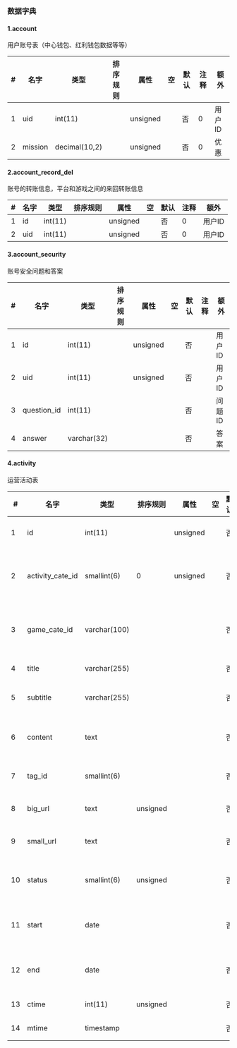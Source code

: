 ### 数据字典

#### 1.account

用户账号表（中心钱包、红利钱包数据等等）

|#|名字|类型|排序规则|属性|空|默认|注释|额外|
|--|--|--|--|--|--|--|--|--|
|1|uid|int(11)||unsigned||否|0|用户ID||
|2|mission|decimal(10,2)||unsigned||否|0|优惠||


#### 2.account_record_del

账号的转账信息，平台和游戏之间的来回转账信息

|#|名字|类型|排序规则|属性|空|默认|注释|额外|
|--|--|--|--|--|--|--|--|--|
|1|id|int(11)||unsigned||否|0|用户ID|AUTO_INCREMENT|
|2|uid|int(11)||unsigned||否|0|用户ID||


#### 3.account_security

账号安全问题和答案

|#|名字|类型|排序规则|属性|空|默认|注释|额外|
|--|--|--|--|--|--|--|--|--|
|1|id|int(11)||unsigned||否||用户ID|AUTO_INCREMENT|
|2|uid|int(11)||unsigned||否||用户ID||
|3|question_id|int(11)||||否||问题ID||
|4|answer|varchar(32)||||否||答案||


#### 4.activity

运营活动表

|#|名字|类型|排序规则|属性|空|默认|注释|额外|
|--|--|--|--|--|--|--|--|--|
|1|id|int(11)||unsigned||否||用户ID|AUTO_INCREMENT|
|2|activity_cate_id|smallint(6)|0|unsigned||否|0|活动类型ID||
|3|game_cate_id|varchar(100)||||否|0|游戏类型ID||
|4|title|varchar(255)||||否||标题||
|5|subtitle|varchar(255)||||否||副标题||
|6|content|text||||否||活动文案||
|7|tag_id|smallint(6)||||否|0|标签ID||
|8|big_url|text|unsigned|||否||大图url||
|9|small_url|text||||否||小图url||
|10|status|smallint(6)|unsigned|||否||活动状态||
|11|start|date||||否||开始日期||
|12|end|date||||否||结束日期||
|13|ctime|int(11)|unsigned|||否|0|答案||
|14|mtime|timestamp||||否||答案||


